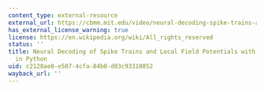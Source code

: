 ```yaml
---
content_type: external-resource
external_url: https://cbmm.mit.edu/video/neural-decoding-spike-trains-and-local-field-potentials-machine-learning-python
has_external_license_warning: true
license: https://en.wikipedia.org/wiki/All_rights_reserved
status: ''
title: Neural Decoding of Spike Trains and Local Field Potentials with Machine Learning
  in Python
uid: c2128ae0-e507-4cfa-84b0-d03c93310852
wayback_url: ''
---
```

